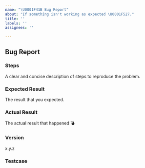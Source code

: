 ```yaml
---
name: "\U0001F41B Bug Report"
about: "If something isn't working as expected \U0001F527."
title: ''
labels: ''
assignees: ''

---
```

## Bug Report

<!----
**Attention Microsoft engineers:**
To track feature requests or issues for Microsoft Teams, create a bug in the `MSTeams\Stardust Common Controls` area path in Azure DevOps. Do not link to, screenshot, or reference a Microsoft product in this description.
-->

### Steps
A clear and concise description of steps to reproduce the problem.

### Expected Result
The result that you expected.

### Actual Result
The actual result that happened 💣

### Version
x.y.z

### Testcase
[Fork, update, and replace this sandbox to show the bug]:
https://codesandbox.io/s/stardust-ui-example-8ismt

